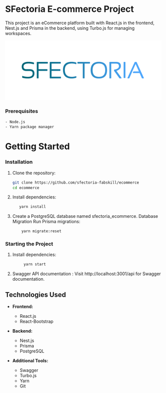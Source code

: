 # SFectoria E-commerce Project

This project is an eCommerce platform built with React.js in the frontend, Nest.js and Prisma in the backend, using Turbo.js for managing workspaces.


<p align="center">
  <a href="http://sfectoria.com/" target="blank"><img src="./apps/client-side/src/assets/sfectoria-logo.png" width="800" alt="SFECTORIA Logo" /></a>
</p>


### Prerequisites
    - Node.js
    - Yarn package manager
# Getting Started




### Installation

1. Clone the repository:

   ```bash
   git clone https://github.com/sfectoria-fabskill/ecommerce
   cd ecommerce
2. Install dependencies:
     ```bash
        yarn install
3. Create a PostgreSQL database named sfectoria_ecommerce.
    Database Migration
Run Prisma migrations:
    ```bash
        yarn migrate:reset
### Starting the Project

1. Install dependencies:
    ```bash 
         yarn start
2. Swagger API documentation : 
    Visit http://localhost:3001/api for Swagger documentation.



## Technologies Used

- **Frontend:**
  - React.js
  - React-Bootstrap

- **Backend:**
  - Nest.js
  - Prisma
  - PostgreSQL

- **Additional Tools:**
  - Swagger 
  - Turbo.js
  - Yarn
  - Git


